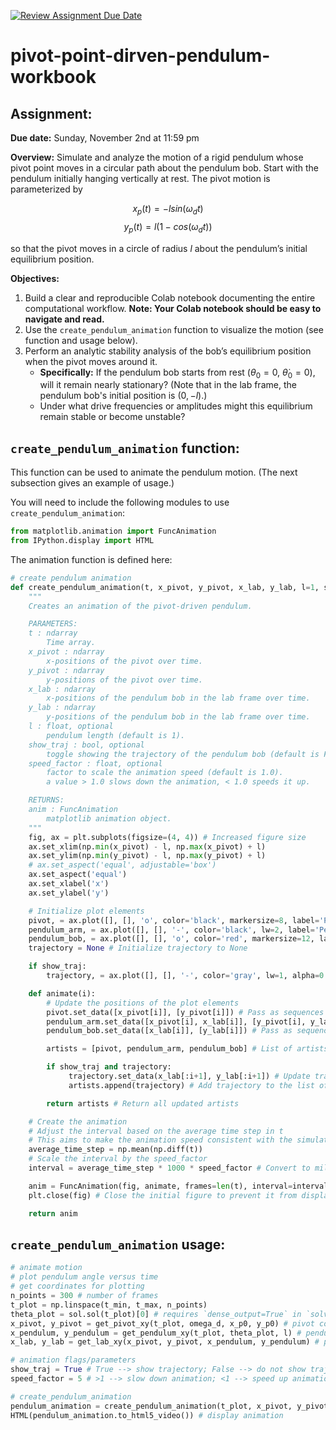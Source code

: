 [![Review Assignment Due Date](https://classroom.github.com/assets/deadline-readme-button-22041afd0340ce965d47ae6ef1cefeee28c7c493a6346c4f15d667ab976d596c.svg)](https://classroom.github.com/a/XnxBu0Dl)
# pivot-point-dirven-pendulum-workbook

## Assignment: 

**Due date:**
Sunday, November 2nd at 11:59 pm

**Overview:** Simulate and analyze the motion of a rigid pendulum whose pivot point moves in a circular path about the pendulum bob. Start with the pendulum initially hanging vertically at rest. The pivot motion is parameterized by

$$ x_p(t)=−l sin\left(\omega_d t\right) $$
$$ y_p(t)=l\left(1−cos⁡\left(\omega_d t\right)\right) $$ 

so that the pivot moves in a circle of radius $l$ about the pendulum’s initial equilibrium position.

**Objectives:**

1. Build a clear and reproducible Colab notebook documenting the entire computational workflow. **Note: Your Colab notebook should be easy to navigate and read.**
2. Use the `create_pendulum_animation` function to visualize the motion (see function and usage below).
3. Perform an analytic stability analysis of the bob’s equilibrium position when the pivot moves around it.  
      * **Specifically:**  If the pendulum bob starts from rest $\left(\theta_0=0,\ \dot{\theta}_0=0 \right)$, will it remain nearly stationary? (Note that in the lab frame, the pendulum bob's initial position is $\left(0,-l \right)$.)
      * Under what drive frequencies or amplitudes might this equilibrium remain stable or become unstable?

## `create_pendulum_animation` function:

This function can be used to animate the pendulum motion. (The next subsection gives an example of usage.)

You will need to include the following modules to use `create_pendulum_animation`:

``` python
from matplotlib.animation import FuncAnimation
from IPython.display import HTML
```

The animation function is defined here:

``` python
# create pendulum animation
def create_pendulum_animation(t, x_pivot, y_pivot, x_lab, y_lab, l=1, show_traj=False, speed_factor=1.0):
    """
    Creates an animation of the pivot-driven pendulum.

    PARAMETERS:
    t : ndarray
        Time array.
    x_pivot : ndarray
        x-positions of the pivot over time.
    y_pivot : ndarray
        y-positions of the pivot over time.
    x_lab : ndarray
        x-positions of the pendulum bob in the lab frame over time.
    y_lab : ndarray
        y-positions of the pendulum bob in the lab frame over time.
    l : float, optional
        pendulum length (default is 1).
    show_traj : bool, optional
        toggle showing the trajectory of the pendulum bob (default is False).
    speed_factor : float, optional
        factor to scale the animation speed (default is 1.0).
        a value > 1.0 slows down the animation, < 1.0 speeds it up.

    RETURNS:
    anim : FuncAnimation
        matplotlib animation object.
    """
    fig, ax = plt.subplots(figsize=(4, 4)) # Increased figure size
    ax.set_xlim(np.min(x_pivot) - l, np.max(x_pivot) + l)
    ax.set_ylim(np.min(y_pivot) - l, np.max(y_pivot) + l)
    # ax.set_aspect('equal', adjustable='box')
    ax.set_aspect('equal')
    ax.set_xlabel('x')
    ax.set_ylabel('y')

    # Initialize plot elements
    pivot, = ax.plot([], [], 'o', color='black', markersize=8, label='Pivot')
    pendulum_arm, = ax.plot([], [], '-', color='black', lw=2, label='Pendulum Arm')
    pendulum_bob, = ax.plot([], [], 'o', color='red', markersize=12, label='Pendulum Bob')
    trajectory = None # Initialize trajectory to None

    if show_traj:
        trajectory, = ax.plot([], [], '-', color='gray', lw=1, alpha=0.5, label='Trajectory') # Add trajectory line

    def animate(i):
        # Update the positions of the plot elements
        pivot.set_data([x_pivot[i]], [y_pivot[i]]) # Pass as sequences
        pendulum_arm.set_data([x_pivot[i], x_lab[i]], [y_pivot[i], y_lab[i]])
        pendulum_bob.set_data([x_lab[i]], [y_lab[i]]) # Pass as sequences

        artists = [pivot, pendulum_arm, pendulum_bob] # List of artists to update

        if show_traj and trajectory:
             trajectory.set_data(x_lab[:i+1], y_lab[:i+1]) # Update trajectory data
             artists.append(trajectory) # Add trajectory to the list of artists

        return artists # Return all updated artists

    # Create the animation
    # Adjust the interval based on the average time step in t
    # This aims to make the animation speed consistent with the simulation time
    average_time_step = np.mean(np.diff(t))
    # Scale the interval by the speed_factor
    interval = average_time_step * 1000 * speed_factor # Convert to milliseconds and apply speed_factor.

    anim = FuncAnimation(fig, animate, frames=len(t), interval=interval, blit=True)
    plt.close(fig) # Close the initial figure to prevent it from displaying

    return anim
```

## `create_pendulum_animation` usage:


```python
# animate motion
# plot pendulum angle versus time
# get coordinates for plotting
n_points = 300 # number of frames
t_plot = np.linspace(t_min, t_max, n_points)
theta_plot = sol.sol(t_plot)[0] # requires `dense_output=True` in `solve_ivp`
x_pivot, y_pivot = get_pivot_xy(t_plot, omega_d, x_p0, y_p0) # pivot coordinates
x_pendulum, y_pendulum = get_pendulum_xy(t_plot, theta_plot, l) # pendulum coordinates of pendulum (referenced to pivot point)
x_lab, y_lab = get_lab_xy(x_pivot, y_pivot, x_pendulum, y_pendulum) # pendulum coordinates in the lab frame

# animation flags/parameters
show_traj = True # True --> show trajectory; False --> do not show trajectory
speed_factor = 5 # >1 --> slow down animation; <1 --> speed up animation

# create_pendulum_animation
pendulum_animation = create_pendulum_animation(t_plot, x_pivot, y_pivot, x_lab, y_lab, show_traj=show_traj, speed_factor=speed_factor) # create animation object with trajectory shown
HTML(pendulum_animation.to_html5_video()) # display animation
```
